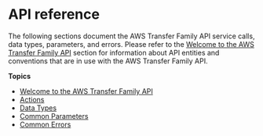 # API reference<a name="api_reference"></a>

The following sections document the AWS Transfer Family API service calls, data types, parameters, and errors\. Please refer to the [Welcome to the AWS Transfer Family API](api-welcome.md) section for information about API entities and conventions that are in use with the AWS Transfer Family API\.

**Topics**
+ [Welcome to the AWS Transfer Family API](api-welcome.md)
+ [Actions](API_Operations.md)
+ [Data Types](API_Types.md)
+ [Common Parameters](CommonParameters.md)
+ [Common Errors](CommonErrors.md)